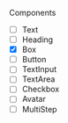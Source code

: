Components

- [ ] Text
- [ ] Heading
- [x] Box
- [ ] Button
- [ ] TextInput
- [ ] TextArea
- [ ] Checkbox
- [ ] Avatar
- [ ] MultiStep
